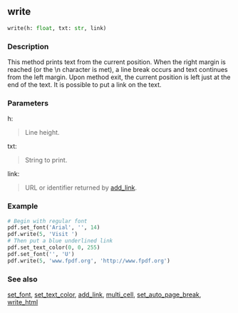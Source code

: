 ## write ##

```python
write(h: float, txt: str, link)
```

### Description ###

This method prints text from the current position. When the right margin is reached (or the \n character is met), a line break occurs and text continues from the left margin. Upon method exit, the current position is left just at the end of the text.
It is possible to put a link on the text.

### Parameters ###

h:
> Line height.

txt:
> String to print.

link:
> URL or identifier returned by [add_link](add_link.md).

### Example ###
```python
# Begin with regular font
pdf.set_font('Arial', '', 14)
pdf.write(5, 'Visit ')
# Then put a blue underlined link
pdf.set_text_color(0, 0, 255)
pdf.set_font('', 'U')
pdf.write(5, 'www.fpdf.org', 'http://www.fpdf.org')
```

### See also ###

[set_font](set_font.md), [set_text_color](set_text_color.md), [add_link](add_link.md), [multi_cell](multi_cell.md), [set_auto_page_break](set_auto_page_break.md), [write_html](write_html.md)
